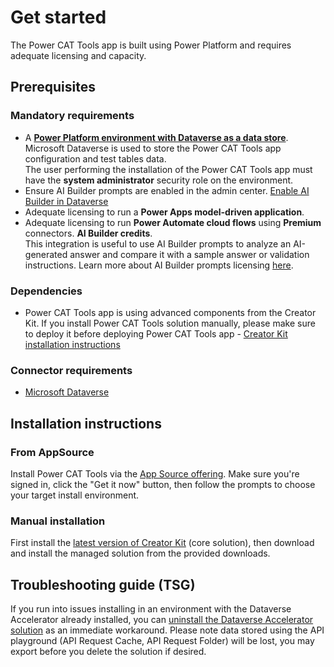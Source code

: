 # Get started

The Power CAT Tools app is built using Power Platform and requires adequate licensing and capacity.

## Prerequisites

### Mandatory requirements

- A [**Power Platform environment with Dataverse as a data store**](https://learn.microsoft.com/power-platform/admin/create-environment). <br>
  Microsoft Dataverse is used to store the Power CAT Tools app configuration and test tables data. <br>
  The user performing the installation of the Power CAT Tools app must have the **system administrator** security role on the environment.
- Ensure AI Builder prompts are enabled in the admin center. [Enable AI Builder in Dataverse](https://learn.microsoft.com/en-us/ai-builder/administrator-settings)  
- Adequate licensing to run a **Power Apps model-driven application**.
- Adequate licensing to run **Power Automate cloud flows** using **Premium** connectors.
  **AI Builder credits**.<br>
  This integration is useful to use AI Builder prompts to analyze an AI-generated answer and compare it with a sample answer or validation instructions. Learn more about AI Builder prompts licensing [here](https://learn.microsoft.com/ai-builder/credit-management#ai-prompt-licensing).

### Dependencies

- Power CAT Tools app is using advanced components from the Creator Kit. If you install Power CAT Tools solution manually, please make sure to deploy it before deploying Power CAT Tools app - [Creator Kit installation instructions](https://learn.microsoft.com/power-platform/guidance/creator-kit/setup)

### Connector requirements

- [Microsoft Dataverse](https://learn.microsoft.com/connectors/commondataserviceforapps/)

## Installation instructions

### From AppSource
Install Power CAT Tools via the [App Source offering](https://aka.ms/cattools/appsource). Make sure you're signed in, click the "Get it now" button, then follow the prompts to choose your target install environment.

### Manual installation 
First install the [latest version of Creator Kit](https://github.com/microsoft/powercat-creator-kit/releases/latest) (core solution), then download and install the managed solution from the provided downloads.

## Troubleshooting guide (TSG)

If you run into issues installing in an environment with the Dataverse Accelerator already installed, you can [uninstall the Dataverse Accelerator solution](https://learn.microsoft.com/power-apps/maker/data-platform/dataverse-accelerator/dataverse-accelerator#uninstall-the-dataverse-accelerator) as an immediate workaround. Please note data stored using the API playground (API Request Cache, API Request Folder) will be lost, you may export before you delete the solution if desired.

